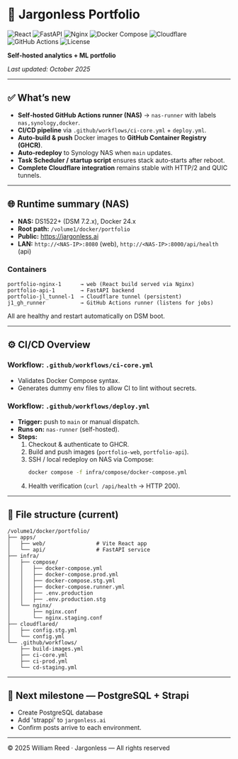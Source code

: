 # 🧠 Jargonless Portfolio

![React](https://img.shields.io/badge/Frontend-React%2018-61dafb?logo=react)
![FastAPI](https://img.shields.io/badge/API-FastAPI-009688?logo=fastapi)
![Nginx](https://img.shields.io/badge/Proxy-Nginx-009639?logo=nginx)
![Docker Compose](https://img.shields.io/badge/Infra-Docker%20Compose-blue?logo=docker)
![Cloudflare](https://img.shields.io/badge/Edge-Cloudflare%20Tunnel-F38020?logo=cloudflare)
![GitHub Actions](https://img.shields.io/badge/CI/CD-GitHub%20Actions-2088FF?logo=githubactions)
![License](https://img.shields.io/badge/License-Private-darkred)

**Self‑hosted analytics + ML portfolio**

_Last updated: October 2025_

---

## ✅ What’s new
- **Self‑hosted GitHub Actions runner (NAS)** → `nas-runner` with labels `nas,synology,docker`.
- **CI/CD pipeline** via `.github/workflows/ci-core.yml` + `deploy.yml`.
- **Auto‑build & push** Docker images to **GitHub Container Registry (GHCR)**.
- **Auto‑redeploy** to Synology NAS when `main` updates.
- **Task Scheduler / startup script** ensures stack auto‑starts after reboot.
- **Complete Cloudflare integration** remains stable with HTTP/2 and QUIC tunnels.

---

## 🌐 Runtime summary (NAS)
- **NAS:** DS1522+ (DSM 7.2.x), Docker 24.x  
- **Root path:** `/volume1/docker/portfolio`
- **Public:** https://jargonless.ai  
- **LAN:** `http://<NAS-IP>:8080` (web), `http://<NAS-IP>:8000/api/health` (api)

### Containers
```
portfolio-nginx-1      → web (React build served via Nginx)
portfolio-api-1        → FastAPI backend
portfolio-jl_tunnel-1  → Cloudflare tunnel (persistent)
j1_gh_runner           → GitHub Actions runner (listens for jobs)
```
All are healthy and restart automatically on DSM boot.

---

## ⚙️ CI/CD Overview

### Workflow: `.github/workflows/ci-core.yml`
- Validates Docker Compose syntax.  
- Generates dummy env files to allow CI to lint without secrets.  

### Workflow: `.github/workflows/deploy.yml`
- **Trigger:** push to `main` or manual dispatch.  
- **Runs on:** `nas-runner` (self-hosted).  
- **Steps:**
  1. Checkout & authenticate to GHCR.
  2. Build and push images (`portfolio-web`, `portfolio-api`).
  3. SSH / local redeploy on NAS via Compose:
     ```bash
     docker compose -f infra/compose/docker-compose.yml                     -f infra/compose/docker-compose.prod.yml                     --env-file infra/compose/.env.tunnel                     up -d --no-deps nginx api
     ```
  4. Health verification (`curl /api/health` → HTTP 200).


---

## 🧩 File structure (current)
```
/volume1/docker/portfolio/
├── apps/
│   ├── web/                # Vite React app
│   └── api/                # FastAPI service
├── infra/
│   ├── compose/
│   │   ├── docker-compose.yml
│   │   ├── docker-compose.prod.yml
│   │   ├── docker-compose.stg.yml
│   │   ├── docker-compose.runner.yml
│   │   ├── .env.production
│   │   ├── .env.production.stg
│   └── nginx/
│       ├── nginx.conf
│       └── nginx.staging.conf
├── cloudflared/
│   ├── config.stg.yml   
│   └── config.yml
└── .github/workflows/
    ├── build-images.yml
    ├── ci-core.yml
    ├── ci-prod.yml
    └── cd-staging.yml
```

---

## 🧠 Next milestone — PostgreSQL + Strapi
- Create PostgreSQL database 
- Add 'strappi' to `jargonless.ai`
- Confirm posts arrive to each environment.

---


© 2025 William Reed · Jargonless — All rights reserved